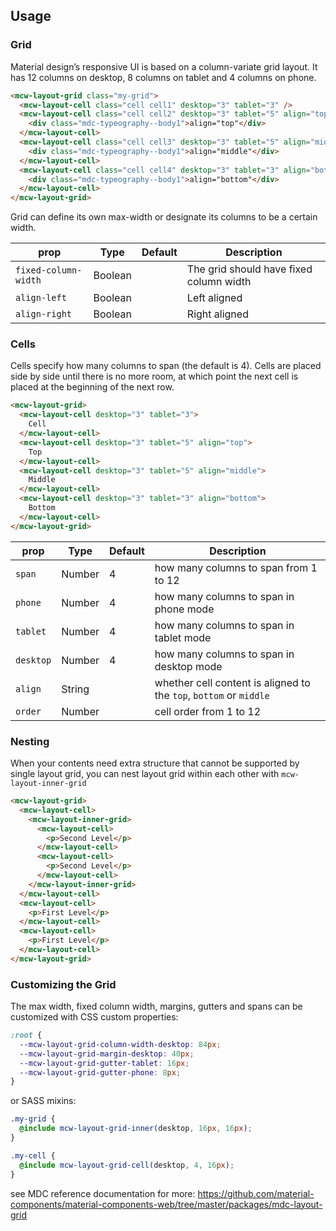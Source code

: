 ## Usage

### Grid

Material design’s responsive UI is based on a column-variate grid layout. It has 12 columns on desktop, 8 columns on tablet and 4 columns on phone.

```html
<mcw-layout-grid class="my-grid">
  <mcw-layout-cell class="cell cell1" desktop="3" tablet="3" />
  <mcw-layout-cell class="cell cell2" desktop="3" tablet="5" align="top">
    <div class="mdc-typeography--body1">align="top"</div>
  </mcw-layout-cell>
  <mcw-layout-cell class="cell cell3" desktop="3" tablet="5" align="middle">
    <div class="mdc-typeography--body1">align="middle"</div>
  </mcw-layout-cell>
  <mcw-layout-cell class="cell cell4" desktop="3" tablet="3" align="bottom">
    <div class="mdc-typeography--body1">align="bottom"</div>
  </mcw-layout-cell>
</mcw-layout-grid>
```

Grid can define its own max-width or designate its columns to be a certain width.

| prop                 | Type    | Default | Description                             |
| -------------------- | ------- | ------- | --------------------------------------- |
| `fixed-column-width` | Boolean |         | The grid should have fixed column width |
| `align-left`         | Boolean |         | Left aligned                            |
| `align-right`        | Boolean |         | Right aligned                           |

### Cells

Cells specify how many columns to span (the default is 4).
Cells are placed side by side until there is no more room,
at which point the next cell is placed at the beginning of the next row.

```html
<mcw-layout-grid>
  <mcw-layout-cell desktop="3" tablet="3">
    Cell
  </mcw-layout-cell>
  <mcw-layout-cell desktop="3" tablet="5" align="top">
    Top
  </mcw-layout-cell>
  <mcw-layout-cell desktop="3" tablet="5" align="middle">
    Middle
  </mcw-layout-cell>
  <mcw-layout-cell desktop="3" tablet="3" align="bottom">
    Bottom
  </mcw-layout-cell>
</mcw-layout-grid>
```

| prop      | Type   | Default | Description                                                        |
| --------- | ------ | ------- | ------------------------------------------------------------------ |
| `span`    | Number | 4       | how many columns to span from 1 to 12                              |
| `phone`   | Number | 4       | how many columns to span in phone mode                             |
| `tablet`  | Number | 4       | how many columns to span in tablet mode                            |
| `desktop` | Number | 4       | how many columns to span in desktop mode                           |
| `align`   | String |         | whether cell content is aligned to the `top`, `bottom` or `middle` |
| `order`   | Number |         | cell order from 1 to 12                                            |

### Nesting

When your contents need extra structure that cannot be supported by single
layout grid, you can nest layout grid within each other with `mcw-layout-inner-grid`

```html
<mcw-layout-grid>
  <mcw-layout-cell>
    <mcw-layout-inner-grid>
      <mcw-layout-cell>
        <p>Second Level</p>
      </mcw-layout-cell>
      <mcw-layout-cell>
        <p>Second Level</p>
      </mcw-layout-cell>
    </mcw-layout-inner-grid>
  </mcw-layout-cell>
  <mcw-layout-cell>
    <p>First Level</p>
  </mcw-layout-cell>
  <mcw-layout-cell>
    <p>First Level</p>
  </mcw-layout-cell>
</mcw-layout-grid>
```

### Customizing the Grid

The max width, fixed column width, margins, gutters and spans can be customized
with CSS custom properties:

```css
:root {
  --mcw-layout-grid-column-width-desktop: 84px;
  --mcw-layout-grid-margin-desktop: 40px;
  --mcw-layout-grid-gutter-tablet: 16px;
  --mcw-layout-grid-gutter-phone: 8px;
}
```

or SASS mixins:

```scss
.my-grid {
  @include mcw-layout-grid-inner(desktop, 16px, 16px);
}

.my-cell {
  @include mcw-layout-grid-cell(desktop, 4, 16px);
}
```

see MDC reference documentation for more:
<https://github.com/material-components/material-components-web/tree/master/packages/mdc-layout-grid>
